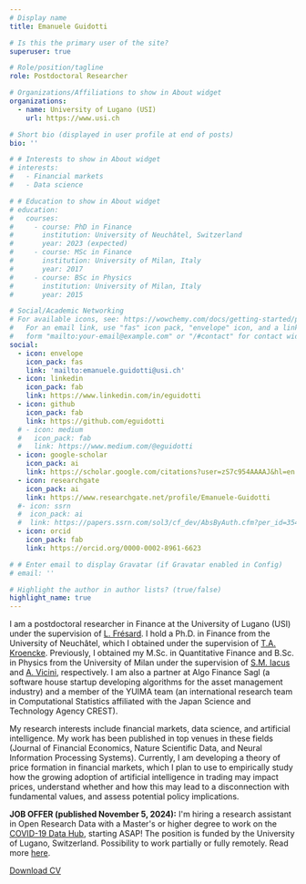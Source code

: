 ```yaml
---
# Display name
title: Emanuele Guidotti

# Is this the primary user of the site?
superuser: true

# Role/position/tagline
role: Postdoctoral Researcher

# Organizations/Affiliations to show in About widget
organizations:
  - name: University of Lugano (USI)
    url: https://www.usi.ch

# Short bio (displayed in user profile at end of posts)
bio: ''

# # Interests to show in About widget
# interests:
#   - Financial markets
#   - Data science

# # Education to show in About widget
# education:
#   courses:
#     - course: PhD in Finance
#       institution: University of Neuchâtel, Switzerland
#       year: 2023 (expected)
#     - course: MSc in Finance
#       institution: University of Milan, Italy
#       year: 2017
#     - course: BSc in Physics
#       institution: University of Milan, Italy
#       year: 2015

# Social/Academic Networking
# For available icons, see: https://wowchemy.com/docs/getting-started/page-builder/#icons
#   For an email link, use "fas" icon pack, "envelope" icon, and a link in the
#   form "mailto:your-email@example.com" or "/#contact" for contact widget.
social:
  - icon: envelope
    icon_pack: fas
    link: 'mailto:emanuele.guidotti@usi.ch'
  - icon: linkedin
    icon_pack: fab
    link: https://www.linkedin.com/in/eguidotti
  - icon: github
    icon_pack: fab
    link: https://github.com/eguidotti
  # - icon: medium
  #   icon_pack: fab
  #   link: https://www.medium.com/@eguidotti
  - icon: google-scholar
    icon_pack: ai
    link: https://scholar.google.com/citations?user=zS7c954AAAAJ&hl=en
  - icon: researchgate
    icon_pack: ai
    link: https://www.researchgate.net/profile/Emanuele-Guidotti
  #- icon: ssrn
  #  icon_pack: ai
  #  link: https://papers.ssrn.com/sol3/cf_dev/AbsByAuth.cfm?per_id=3542050
  - icon: orcid
    icon_pack: fab
    link: https://orcid.org/0000-0002-8961-6623

# # Enter email to display Gravatar (if Gravatar enabled in Config)
# email: ''

# Highlight the author in author lists? (true/false)
highlight_name: true
---
```


I am a postdoctoral researcher in Finance at the University of Lugano (USI) under the supervision of [L. Frésard](https://scholar.google.ch/citations?user=ktC1pPAAAAAJ&hl=en). I hold a Ph.D. in Finance from the University of Neuchâtel, which I obtained under the supervision of [T.A. Kroencke](https://scholar.google.com/citations?user=Ca_UmBoAAAAJ&hl=en). Previously, I obtained my M.Sc. in Quantitative Finance and B.Sc. in Physics from the University of Milan under the supervision of  [S.M. Iacus](https://scholar.google.com/citations?user=JBs9tJ4AAAAJ&hl=en) and [A. Vicini](https://scholar.google.it/citations?user=-LV8m-oAAAAJ&hl=en), respectively. I am also a partner at Algo Finance Sagl (a software house startup developing algorithms for the asset management industry) and a member of the YUIMA team (an international research team in Computational Statistics affiliated with the Japan Science and Technology Agency CREST). 

My research interests include financial markets, data science, and artificial intelligence. My work has been published in top venues in these fields (Journal of Financial Economics, Nature Scientific Data, and Neural Information Processing Systems). Currently, I am developing a theory of price formation in financial markets, which I plan to use to empirically study how the growing adoption of artificial intelligence in trading may impact prices, understand whether and how this may lead to a disconnection with fundamental values, and assess potential policy implications. 

**JOB OFFER (published November 5, 2024):** I'm hiring a research assistant in Open Research Data with a Master's or higher degree to work on the [COVID-19 Data Hub](https://covid19datahub.io), starting ASAP! The position is funded by the University of Lugano, Switzerland. Possibility to work partially or fully remotely. Read more [here](https://content.usi.ch/sites/default/files/storage/attachments/ifin/ifin-research-assistant-open-research-data.pdf).

[Download CV](uploads/cv.pdf)
